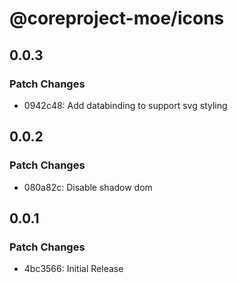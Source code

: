 # @coreproject-moe/icons

## 0.0.3

### Patch Changes

-   0942c48: Add databinding to support svg styling

## 0.0.2

### Patch Changes

-   080a82c: Disable shadow dom

## 0.0.1

### Patch Changes

-   4bc3566: Initial Release
